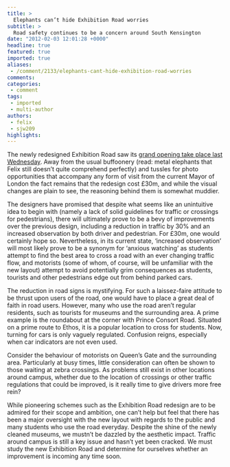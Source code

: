 ```yaml
---
title: >
  Elephants can’t hide Exhibition Road worries
subtitle: >
  Road safety continues to be a concern around South Kensington
date: "2012-02-03 12:01:28 +0000"
headline: true
featured: true
imported: true
aliases:
 - /comment/2133/elephants-cant-hide-exhibition-road-worries
comments:
categories:
 - comment
tags:
 - imported
 - multi-author
authors:
 - felix
 - sjw209
highlights:
---
```


The newly redesigned Exhibition Road saw its [grand opening take place last Wednesday](http://felixonline.co.uk/news/2121/exhibition-road-closes-for-grand-opening-/). Away from the usual buffoonery (read: metal elephants that Felix still doesn’t quite comprehend perfectly) and tussles for photo opportunities that accompany any form of visit from the current Mayor of London the fact remains that the redesign cost £30m, and while the visual changes are plain to see, the reasoning behind them is somewhat muddier.

The designers have promised that despite what seems like an unintuitive idea to begin with (namely a lack of solid guidelines for traffic or crossings for pedestrians), there will ultimately prove to be a bevy of improvements over the previous design, including a reduction in traffic by 30% and an increased observation by both driver and pedestrian. For £30m, one would certainly hope so. Nevertheless, in its current state, ‘increased observation’ will most likely prove to be a synonym for ‘anxious watching’ as students attempt to find the best area to cross a road with an ever changing traffic flow, and motorists (some of whom, of course, will be unfamiliar with the new layout) attempt to avoid potentially grim consequences as students, tourists and other pedestrians edge out from behind parked cars.

The reduction in road signs is mystifying. For such a laissez-faire attitude to be thrust upon users of the road, one would have to place a great deal of faith in road users. However, many who use the road aren’t regular residents, such as tourists for museums and the surrounding area. A prime example is the roundabout at the corner with Prince Consort Road. Situated on a prime route to Ethos, it is a popular location to cross for students. Now, turning for cars is only vaguely regulated. Confusion reigns, especially when car indicators are not even used.

Consider the behaviour of motorists on Queen’s Gate and the surrounding area. Particularly at busy times, little consideration can often be shown to those waiting at zebra crossings. As problems still exist in other locations around campus, whether due to the location of crossings or other traffic regulations that could be improved, is it really time to give drivers more free rein?

While pioneering schemes such as the Exhibition Road redesign are to be admired for their scope and ambition, one can’t help but feel that there has been a major oversight with the new layout with regards to the public and many students who use the road everyday. Despite the shine of the newly cleaned museums, we mustn’t be dazzled by the aesthetic impact. Traffic around campus is still a key issue and hasn’t yet been cracked. We must study the new Exhibition Road and determine for ourselves whether an improvement is incoming any time soon.

